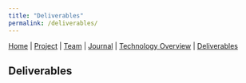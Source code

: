 ```yaml
---
title: "Deliverables"
permalink: /deliverables/
---
```


[Home](/ChildSafetyGame/) | [Project](/ChildSafetyGame/project) | [Team](/ChildSafetyGame/team) | [Journal](/ChildSafetyGame/journal) | [Technology Overview](/ChildSafetyGame/technology) | [Deliverables](/ChildSafetyGame/deliverables) 

## Deliverables